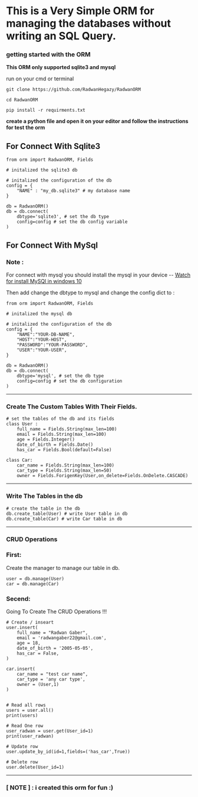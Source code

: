 # This is a Very Simple ORM for managing the databases without writing an SQL Query.




### getting started with the ORM

**This ORM only supported sqlite3 and mysql**

run on your cmd or terminal
```
git clone https://github.com/RadwanHegazy/RadwanORM
```
```
cd RadwanORM
```
```
pip install -r requirments.txt
```

**create a python file and open it on your editor and follow the instructions for test the orm**

## For Connect With Sqlite3
```
from orm import RadwanORM, Fields

# initalized the sqlite3 db

# initalized the configuration of the db
config = {
    "NAME" : "my_db.sqlite3" # my database name
}

db = RadwanORM()
db = db.connect(
    dbtype='sqlite3', # set the db type
    config=config # set the db config variable
)
```

## For Connect With MySql
### Note :
For connect with mysql you should install the mysql in your device -- [Watch for install MySQl in windows 10](https://www.youtube.com/watch?v=BxdSUGBs0gM)

Then add change the dbtype to mysql and change the config dict to :
```
from orm import RadwanORM, Fields

# initalized the mysql db

# initalized the configuration of the db
config = {
    "NAME":"YOUR-DB-NAME",
    "HOST":"YOUR-HOST",
    "PASSWORD":"YOUR-PASSWORD",
    "USER":"YOUR-USER",
}

db = RadwanORM()
db = db.connect(
    dbtype='mysql', # set the db type
    config=config # set the db configuration
)
```


----
### Create The Custom Tables With Their Fields.

```
# set the tables of the db and its fields
class User :
    full_name = Fields.String(max_len=100)
    email = Fields.String(max_len=100)
    age = Fields.Integer()
    date_of_birth = Fields.Date()
    has_car = Fields.Bool(default=False)

class Car:
    car_name = Fields.String(max_len=100)
    car_type = Fields.String(max_len=50)
    owner = Fields.ForigenKey(User,on_delete=Fields.OnDelete.CASCADE)

```

---
### Write The Tables in the db

```
# create the table in the db
db.create_table(User) # write User table in db
db.create_table(Car) # write Car table in db
```

---
### CRUD Operations

### First:
Create the manager to manage our table in db.

```
user = db.manage(User)
car = db.manage(Car)
```

### Secend:
Going To Create The CRUD Operations !!!

```
# Create / inseart
user.insert(
    full_name = "Radwan Gaber",
    email = 'radwangaber22@gmail.com',
    age = 18,
    date_of_birth = '2005-05-05',
    has_car = False,
)

car.insert(
    car_name = "test car name",
    car_type = 'any car type',
    owner = (User,1) 
)


# Read all rows  
users = user.all()
print(users)

# Read One row
user_radwan = user.get(User_id=1)
print(user_radwan)

# Update row
user.update_by_id(id=1,fields=('has_car',True))

# Delete row
user.delete(User_id=1)

```


---

### [ NOTE ] : i created this orm  for fun :)  